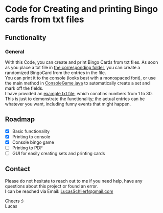 # Code for Creating and printing Bingo cards from txt files

## Functionality

### General

With this Code, you can create and print Bingo Cards from txt files. As soon as you place a txt file in [the corresponding folder](src/BingoParts/Sets), you can create a randomized BingoCard from the entries in the file.  
You can print it to the console (looks best with a monospaced font), or use the main method in [ConsoleGame.java](src/ConsoleGame/ConsoleGame.java) to automatically create a set and mark off the fields.  
I have provided an [example txt file](src/BingoParts/Sets/example.txt), which conatins numbers from 1 to 30. This is just to demonstrate the functionality; the actual entries can be whatever you want, including funny events that might happen.  

## Roadmap

- [x] Basic functionality
- [x] Printing to console
- [x] Console bingo game
- [ ] Printing to PDF 
- [ ] GUI for easily creating sets and printing cards

## Contact

Please do not hesitate to reach out to me if you need help, have any questions about this project or found an error.  
I can be reached via Email: [LucasSchlierf@gmail.com](mailto:LucasSchlierf@gmail.com)

Cheers :)  
Lucas
